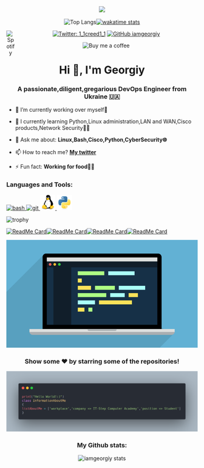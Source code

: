 <div align="center"

![](https://komarev.com/ghpvc/?username=iamgeorgiy&style=plastic&color=blue)

</div>

<div align="center"

![Top Langs](https://github-readme-stats.vercel.app/api/top-langs/?username=iamgeorgiy&theme=shades-of-purple&layout=compact&align=center)[![wakatime stats](https://github-readme-stats.vercel.app/api/wakatime?username=iamgeorgiy)](https://github.com/iamgeorgiy/)

</div>

<div align="center"

<a href="https://open.spotify.com/">
  <img align="left" alt="Spotify" width="22px" src="https://raw.githubusercontent.com/peterthehan/peterthehan/master/assets/spotify.svg" />
  
[![Twitter: 1_1creed1_1](https://img.shields.io/twitter/follow/1_1creed1_1?style=social)](https://twitter.com/1_1creed1_1)
[![GitHub iamgeorgiy](https://img.shields.io/github/followers/iamgeorgiy?label=follow&style=social)](https://github.com/iamgeorgiy)

</div>

<div align="center">

<img src="https://cdn.buymeacoffee.com/buttons/v2/default-red.png" alt="Buy me a coffee" width="150" >

</div>

<h1 align="center">Hi 👋, I'm Georgiy</h1>

<h3 align="center">A passionate,diligent,gregarious DevOps Engineer from Ukraine 🇺🇦 </h3>

- 🔭 I’m currently working over myself🧐

- 🌱 I currently learning Python,Linux administration,LAN and WAN,Cisco products,Network Security🕵️‍♂️ 

- 💬 Ask me about: **Linux,Bash,Cisco,Python,CyberSecurity🌐**

- 📫 How to reach me? **[My twitter](https://twitter.com/1_1creed1_1)**

- ⚡ Fun fact: **Working for food👨‍💻**


<h3 align="left">Languages and Tools:</h3>
<p align="left"> <a href="https://www.gnu.org/software/bash/" target="_blank"> <img src="https://www.vectorlogo.zone/logos/gnu_bash/gnu_bash-icon.svg" alt="bash" width="40" height="40"/> </a> <a href="https://git-scm.com/" target="_blank"> <img src="https://www.vectorlogo.zone/logos/git-scm/git-scm-icon.svg" alt="git" width="40" height="40"/> </a> <a href="https://www.linux.org/" target="_blank"> <img src="https://raw.githubusercontent.com/devicons/devicon/master/icons/linux/linux-original.svg" alt="linux" width="40" height="40"/> </a> <a href="https://www.python.org" target="_blank"> <img src="https://raw.githubusercontent.com/devicons/devicon/master/icons/python/python-original.svg" alt="python" width="40" height="40"/> </a> </p>

![trophy](https://github-profile-trophy.vercel.app/?username=iamgeorgiy)

[![ReadMe Card](https://github-readme-stats.vercel.app/api/pin/?username=iamgeorgiy&repo=heroku-userbot&theme=solarized-dark)](https://github.com/iamgeorgiy/heroku-userbot)[![ReadMe Card](https://github-readme-stats.vercel.app/api/pin/?username=iamgeorgiy&repo=Google-Translator&theme=algolia)](https://github.com/iamgeorgiy/Google-Translator)[![ReadMe Card](https://github-readme-stats.vercel.app/api/pin/?username=iamgeorgiy&repo=Weather-application&theme=shades-of-purple)](https://github.com/iamgeorgiy/Weather-application)[![ReadMe Card](https://github-readme-stats.vercel.app/api/pin/?username=iamgeorgiy&repo=Password-checker&theme=blue-green)](https://github.com/iamgeorgiy/Password-checker)

<div align="center">

![alt](https://github.com/iamgeorgiy/iamgeorgiy/blob/main/web-developer.gif)

</div>

<div align="center">

### Show some ❤️ by starring some of the repositories!

</div>

![alt](https://github.com/iamgeorgiy/iamgeorgiy/blob/main/carbon.png)

<div align="center">

### My Github stats:

![iamgeorgiy stats](https://github-readme-stats.vercel.app/api?username=iamgeorgiy&show_icons=true&theme=gotham)

</div>



